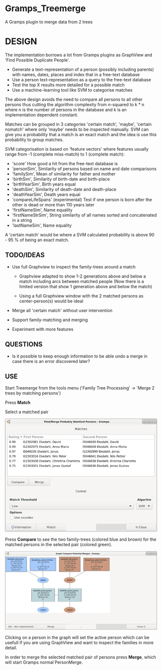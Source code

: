 # Gramps_Treemerge
A Gramps plugin to merge data from 2 trees

# DESIGN

The implementation borrows a lot from Gramps plugins as GraphView and 'Find Possible Duplicate People'.

  * Generate a text-representation of a person (possibly including parents) with names, dates, places
      and index that in a free-text database
  * Use a person text-representation as a query to the free-text database
  * Test the top X results more detailed for a possible match
  * Use a machine-learning tool like SVM to categorise matches 

The above design avoids the need to compare all persons to all other persons thus cutting the algorithm complexity from
n-squared to k * n where n is the number of persons in the database and k is an implementation dependent constant.

Matches can be grouped in 3 categories 'certain match', 'maybe', 'certain nomatch' where only 'maybe'
needs to be inspected manually.
SVM can give you a probability that a match is an exact match and the idea is use this probability to group matches. 

SVM categorisation is based on 'feature vectors' where features usually range from -1 (complete miss-match) to
1 (complete match):
  * 'score' How good a hit from the free-text database is
  * 'personSim', Similarity of persons based on name and date comparisons
  * 'familySim', Mean of similarity for father and mother
  * 'birthSim', Similarity of birth-date and birth-place
  * 'birthYearSim', Birth years equal
  * 'deathSim', Similarity of death-date and death-place
  * 'deathYearSim', Death years equal
  * 'compareLifeSpans' (experimental) Test if one person is born after the other is dead or more than 110 years later
  * 'firstNameSim', Name equality
  * 'firstNameStrSim', String similarity of all names sorted and concatenated in a string
  * 'lastNameSim', Name equality

A 'certain match' would be where a SVM calculated probability is above 90 - 95 % of being an exact match. 

## TODO/IDEAS

* Use full Graphview to inspect the family-trees around a match
  - Graphview adapted to show 1-2 generations above and below a match including arcs between matched people
  (Now there is a limited version that show 1 generation above and below the match)

  - Using a full Graphview window with the 2 matched persons as center-person(s) would be ideal

* Merge all 'certain match' without user intervention

* Support family-matching and merging

* Experiment with more features

## QUESTIONS

- Is it possible to keep enough information to be able undo a merge in case there is an error discovered later?


## USE

Start Treemerge from the tools menu ('Family Tree Processing' -> 'Merge 2 trees by matching persons')

Press **Match**

Select a matched pair

![Main window](/TreemergeMain.png)

Press **Compare** to see the two family-trees (colored blue and brown) for the matched persons in
the selected pair (colored green).

![Graphical compare of match](/TreemergeCompare.png)

Clicking on a person in the graph will set the active person which
can be usefull if you are using GraphView and want to inspect the families in more detail.

In order to merge the selected matched pair of persons press **Merge**, which will start Gramps normal PersonMerge.
